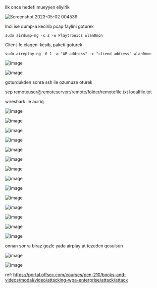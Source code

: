 Ilk once hedefi mueyyen eliyirik

![Screenshot 2023-05-02 004539](https://user-images.githubusercontent.com/90620429/235608982-51778c63-dfc8-4b09-a059-29b0e9747831.png)

Indi ise dump-a kecirib pcap faylini goturek

```
sudo airdump-ng -c 2 -w Playtronics wlan0mon
```

Client-le elaqeni kesib, paketi goturek

```
sudo aireplay-ng -0 1 -a "AP address" -c "cliend address" wlan0mon
```

![image](https://user-images.githubusercontent.com/90620429/235652333-24ab48cc-9948-4e12-8726-ec149f71e5a5.png)

![image](https://user-images.githubusercontent.com/90620429/235652729-495f1987-76fc-4f60-8a1a-da3de30e35c4.png)

goturdukden sonra ssh ile ozumuze oturek

scp remoteuser@remoteserver:/remote/folder/remotefile.txt  localfile.txt

wireshark ile aciriq

![image](https://user-images.githubusercontent.com/90620429/235652791-a26b6172-2662-49c3-9bd4-4f8533703b68.png)


![image](https://user-images.githubusercontent.com/90620429/235652831-0c15e822-1072-44eb-a0b0-e1a7191bdd44.png)


![image](https://user-images.githubusercontent.com/90620429/235652968-e9d8c195-5a35-4cb8-bd83-bf5fa1e1dfd8.png)


![image](https://user-images.githubusercontent.com/90620429/235653013-f5eadc9d-111c-4eff-b81f-84bc0a6ac028.png)


![image](https://user-images.githubusercontent.com/90620429/235653067-65fedda8-af73-4b3b-8937-1d3c00794692.png)


![image](https://user-images.githubusercontent.com/90620429/235653131-636ac7bc-8695-4cae-8837-c69340977a1c.png)


![image](https://user-images.githubusercontent.com/90620429/235653213-521f7247-a524-48b1-adeb-4fd7320d8cd8.png)


![image](https://user-images.githubusercontent.com/90620429/235653289-865d2d9e-ba38-4458-ab3a-fbe22a358bd3.png)


![image](https://github.com/al1z4deh/OSWP/assets/90620429/cf3c67c3-00ca-4ebd-a375-f6e5da7d42ea)



![image](https://user-images.githubusercontent.com/90620429/235653399-ec84426b-dc36-4995-972e-72bd42b0f795.png)

![image](https://user-images.githubusercontent.com/90620429/235653428-26d174a9-2568-4d16-b7f9-fca3c7cad029.png)

![image](https://user-images.githubusercontent.com/90620429/235653570-77f336c2-4ebe-4cac-8384-dd9ce4a12366.png)


![image](https://user-images.githubusercontent.com/90620429/235653640-34d0a093-86a2-434f-8d23-201b63afdcf3.png)

![image](https://user-images.githubusercontent.com/90620429/235653700-2a748c7d-9ef5-4e31-ae18-d653b8b2f8d9.png)


onnan sonra biraz gozle yada airplay at tezeden qosulsun

![image](https://user-images.githubusercontent.com/90620429/235653788-d56246b1-4a8f-4398-92ac-3197f313f431.png)


![image](https://user-images.githubusercontent.com/90620429/235653841-2e1b0c5f-70d3-47bb-9e20-a4f74485c14b.png)


ref: https://portal.offsec.com/courses/pen-210/books-and-videos/modal/video/attacking-wpa-enterprise/attack/attack
